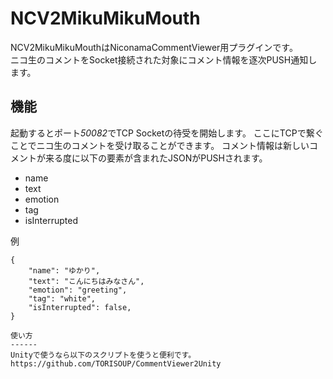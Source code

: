 ﻿NCV2MikuMikuMouth
===============
NCV2MikuMikuMouthはNiconamaCommentViewer用プラグインです。  
ニコ生のコメントをSocket接続された対象にコメント情報を逐次PUSH通知します。

機能
-------
起動するとポート*50082*でTCP Socketの待受を開始します。
ここにTCPで繋ぐことでニコ生のコメントを受け取ることができます。  コメント情報は新しいコメントが来る度に以下の要素が含まれたJSONがPUSHされます。

* name
* text
* emotion
* tag
* isInterrupted

例

```
{
    "name": "ゆかり",
    "text": "こんにちはみなさん",
    "emotion": "greeting",
    "tag": "white",
    "isInterrupted": false,
}

使い方
------
Unityで使うなら以下のスクリプトを使うと便利です。
https://github.com/TORISOUP/CommentViewer2Unity


